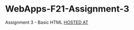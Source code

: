 # WebApps-F21-Assignment-3
Assignment 3 - Basic HTML
<a href=" https://44-563-webapps-f21.github.io/webapps-f21-assignment-3-varunreddy13/">HOSTED AT</a>

